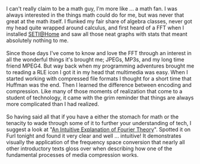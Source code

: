 I can't really claim to be a math guy, I'm more like ... a math fan.  I was always interested in the things math could do for me, but was never that great at the math itself. I flunked my fair share of algebra classes, never got my head quite wrapped around calculus, and first heard of a <span>FFT</span> when I installed <a href="http://setiathome.berkeley.edu/" target="_blank">SETI@Home</a> and saw all those neat graphs with stats that meant absolutely nothing to me.<br /><br />Since those days I've come to know and love the <span>FFT</span> through an interest in all the wonderful things it's brought me; <span>JPEGs</span>, MP3s, and my long time friend <span>MPEG</span>4.  But way back when my programming adventures brought me to reading a <span>RLE</span> icon I got it in my head that multimedia was easy.  When I started working with compressed file formats I thought for a short time that Huffman was the end.  Then I learned the difference between encoding and compression. Like many of those moments of realization that come to a student of technology, it came with the grim reminder that things are always more complicated than I had realized.<br /><br />So having said all that if you have a either the stomach for math or the tenacity to wade through some of it to further your understanding of tech, I suggest a look at "<a href="http://cns-alumni.bu.edu/~slehar/fourier/fourier.html" target="_blank">An Intuitive Explanation of Fourier Theory</a>".   Spotted it on Furl tonight and found it very clear and well ... intuitive!  It demonstrates visually the application of the frequency space conversion that nearly all other introductory texts gloss over when describing how one of the fundamental processes of media  compression works.